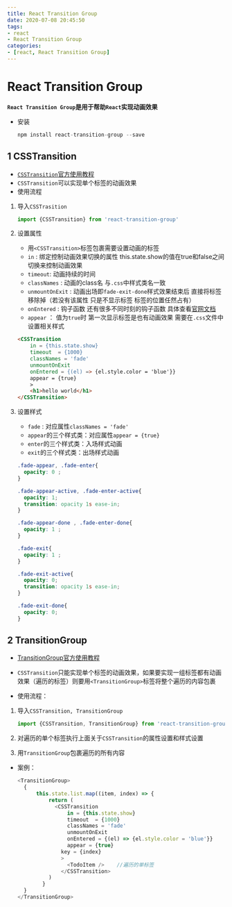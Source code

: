 ```yaml
---
title: React Transition Group
date: 2020-07-08 20:45:50
tags:
- react
- React Transition Group
categories:
- [react, React Transition Group]
---
```


# React Transition Group

**`React Transition Group`是用于帮助`React`实现动画效果**

* 安装

  ```js
  npm install react-transition-group --save
  ```

  

##  1 CSSTransition

* [`CSSTransition`官方使用教程]( http://reactcommunity.org/react-transition-group/css-transition )
* `CSSTransition`可以实现单个标签的动画效果
* 使用流程

1. 导入`CSSTrasition`

   ```js
   import {CSSTransition} from 'react-transition-group'
   ```

2. 设置属性

   * 用`<CSSTransition>`标签包裹需要设置动画的标签
   * `in` : 绑定控制动画效果切换的属性   this.state.show的值在true和false之间切换来控制动画效果
   * `timeout`: 动画持续的时间
   * `classNames` : 动画的class名  与`.css`中样式类名一致
   * `unmountOnExit` : 动画出场即`fade-exit-done`样式效果结束后  直接将标签移除掉（若没有该属性 只是不显示标签  标签的位置任然占有）
   * `onEntered` : 钩子函数  还有很多不同时刻的钩子函数  具体查看[官网文档](http://reactcommunity.org/react-transition-group/css-transition)
   * `appear` ： 值为`true`时  第一次显示标签是也有动画效果  需要在`.css`文件中设置相关样式

   ```html
   <CSSTransition
       in = {this.state.show}
       timeout  = {1000}
       classNames = 'fade'
       unmountOnExit
       onEntered = {(el) => {el.style.color = 'blue'}}
       appear = {true}
       >
       <h1>hello world</h1>
   </CSSTransition>
   ```

3. 设置样式

   * `fade` : 对应属性`classNames = 'fade'`
   * `appear`的三个样式类：对应属性`appear = {true}`
   * `enter`的三个样式类：入场样式动画
   * `exit`的三个样式类：出场样式动画

   ```css
   .fade-appear, .fade-enter{
     opacity: 0 ;
   }
   
   .fade-appear-active, .fade-enter-active{
     opacity: 1;
     transition: opacity 1s ease-in;
   } 
   
   .fade-appear-done , .fade-enter-done{
     opacity: 1 ;
   }
   
   .fade-exit{
     opacity: 1 ;
   }
   
   .fade-exit-active{
     opacity: 0;
     transition: opacity 1s ease-in;
   }
   
   .fade-exit-done{
     opacity: 0;
   }
   ```

##  2 TransitionGroup

* [TransitionGroup官方使用教程]( http://reactcommunity.org/react-transition-group/transition-group/ )
* `CSSTransition`只能实现单个标签的动画效果，如果要实现一组标签都有动画效果（遍历的标签）则要用`<TransitionGroup>`标签将整个遍历的内容包裹

* 使用流程：

1. 导入`CSSTransition, TransitionGroup`

   ```js
   import {CSSTransition, TransitionGroup} from 'react-transition-group'
   ```

2. 对遍历的单个标签执行上面关于`CSSTransition`的属性设置和样式设置

3. 用`TransitionGroup`包裹遍历的所有内容

* 案例：

  ```js
  <TransitionGroup>
  	{ 
      	this.state.list.map((item, index) => {  
            return ( 
              <CSSTransition
                  in = {this.state.show}
                  timeout  = {1000}
                  classNames = 'fade'
                  unmountOnExit
                  onEntered = {(el) => {el.style.color = 'blue'}}
                  appear = {true}
  				key = {index}
                >
                  <TodoItem />    //遍历的单标签
                </CSSTransition>
            )
          }
  	}
  </TransitionGroup>
  ```

  

